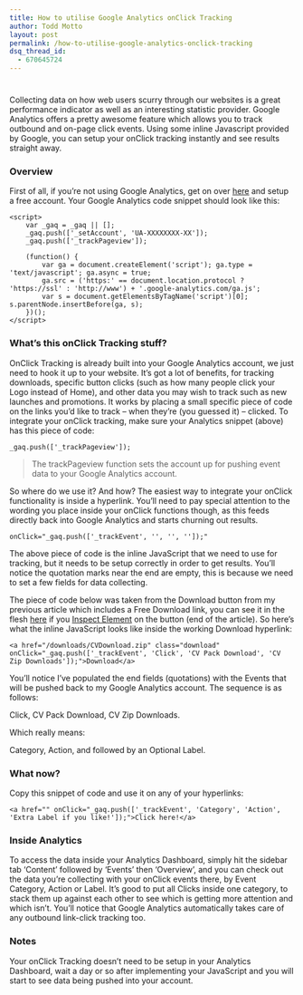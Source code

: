 ```yaml
---
title: How to utilise Google Analytics onClick Tracking
author: Todd Motto
layout: post
permalink: /how-to-utilise-google-analytics-onclick-tracking
dsq_thread_id:
  - 670645724
---
```

# 

Collecting data on how web users scurry through our websites is a great performance indicator as well as an interesting statistic provider. Google Analytics offers a pretty awesome feature which allows you to track outbound and on-page click events. Using some inline Javascript provided by Google, you can setup your onClick tracking instantly and see results straight away. 

### Overview

First of all, if you’re not using Google Analytics, get on over [here][1] and setup a free account. Your Google Analytics code snippet should look like this:

 [1]: http://www.google.com/analytics

    <script>
    	var _gaq = _gaq || [];
    	_gaq.push(['_setAccount', 'UA-XXXXXXXX-XX']);
    	_gaq.push(['_trackPageview']);
    	
    	(function() {
    		var ga = document.createElement('script'); ga.type = 'text/javascript'; ga.async = true;
    		ga.src = ('https:' == document.location.protocol ? 'https://ssl' : 'http://www') + '.google-analytics.com/ga.js';
    		var s = document.getElementsByTagName('script')[0]; s.parentNode.insertBefore(ga, s);
    	})();
	</script>

### What’s this onClick Tracking stuff?

OnClick Tracking is already built into your Google Analytics account, we just need to hook it up to your website. It’s got a lot of benefits, for tracking downloads, specific button clicks (such as how many people click your Logo instead of Home), and other data you may wish to track such as new launches and promotions. It works by placing a small specific piece of code on the links you’d like to track – when they’re (you guessed it) – clicked. To integrate your onClick tracking, make sure your Analytics snippet (above) has this piece of code:

    _gaq.push(['_trackPageview']);
    

> The trackPageview function sets the account up for pushing event data to your Google Analytics account.

So where do we use it? And how? The easiest way to integrate your onClick functionality is inside a hyperlink. You’ll need to pay special attention to the wording you place inside your onClick functions though, as this feeds directly back into Google Analytics and starts churning out results.

    onClick="_gaq.push(['_trackEvent', '', '', '']);"
    

The above piece of code is the inline JavaScript that we need to use for tracking, but it needs to be setup correctly in order to get results. You’ll notice the quotation marks near the end are empty, this is because we need to set a few fields for data collecting.

The piece of code below was taken from the Download button from my previous article which includes a Free Download link, you can see it in the flesh [here][2] if you [Inspect Element][3] on the button (end of the article). So here’s what the inline JavaScript looks like inside the working Download hyperlink:

 [2]: /creative-and-professional-cv-resume-download
 [3]: http://getfirebug.com

    <a href="/downloads/CVDownload.zip" class="download" onClick="_gaq.push(['_trackEvent', 'Click', 'CV Pack Download', 'CV Zip Downloads']);">Download</a>
    

You’ll notice I’ve populated the end fields (quotations) with the Events that will be pushed back to my Google Analytics account. The sequence is as follows: 

Click, CV Pack Download, CV Zip Downloads.

Which really means:

Category, Action, and followed by an Optional Label.

### What now?

Copy this snippet of code and use it on any of your hyperlinks:

    <a href="" onClick="_gaq.push(['_trackEvent', 'Category', 'Action', 'Extra Label if you like!']);">Click here!</a>    

### Inside Analytics

To access the data inside your Analytics Dashboard, simply hit the sidebar tab ‘Content’ followed by ‘Events’ then ‘Overview’, and you can check out the data you’re collecting with your onClick events there, by Event Category, Action or Label. It’s good to put all Clicks inside one category, to stack them up against each other to see which is getting more attention and which isn’t. You’ll notice that Google Analytics automatically takes care of any outbound link-click tracking too.

### Notes

Your onClick Tracking doesn’t need to be setup in your Analytics Dashboard, wait a day or so after implementing your JavaScript and you will start to see data being pushed into your account.